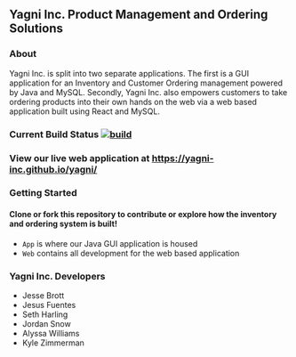## Yagni Inc. Product Management and Ordering Solutions

### About

Yagni Inc. is split into two separate applications. The first is a GUI application for an Inventory and Customer Ordering management powered by Java and MySQL. Secondly, Yagni Inc. also empowers customers to take ordering products into their own hands on the web via a web based application built using React and MySQL.

### Current Build Status [![build](https://github.com/Yagni-Inc/yagni/actions/workflows/build.yml/badge.svg)](https://github.com/Yagni-Inc/yagni/actions/workflows/build.yml)

### View our live web application at https://yagni-inc.github.io/yagni/

### Getting Started

#### Clone or fork this repository to contribute or explore how the inventory and ordering system is built!

- `App` is where our Java GUI application is housed
- `Web` contains all development for the web based application

### Yagni Inc. Developers

- Jesse Brott
- Jesus Fuentes
- Seth Harling
- Jordan Snow
- Alyssa Williams
- Kyle Zimmerman

